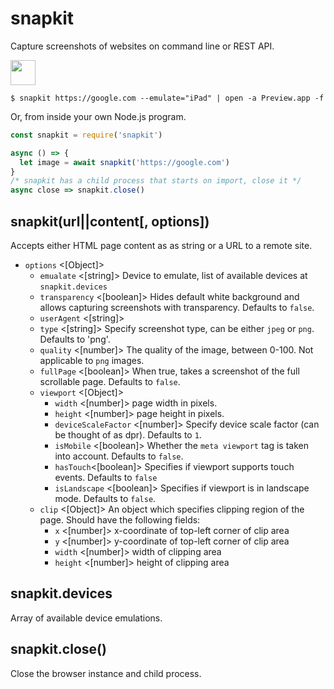 # snapkit

Capture screenshots of websites on command line or REST API.

<p>
  <a href="https://www.patreon.com/bePatron?u=880479">
    <img src="https://c5.patreon.com/external/logo/become_a_patron_button.png" height="40px" />
  </a>
</p>

```
$ snapkit https://google.com --emulate="iPad" | open -a Preview.app -f
```

Or, from inside your own Node.js program.

```javascript
const snapkit = require('snapkit')

async () => {
  let image = await snapkit('https://google.com')
}
/* snapkit has a child process that starts on import, close it */
async close => snapkit.close()
```

## snapkit(url||content[, options])

Accepts either HTML page content as as string or a URL to a remote site.

- `options` <[Object]>
  - `emualate` <[string]> Device to emulate, list of available devices at `snapkit.devices`
  - `transparency` <[boolean]> Hides default white background and allows capturing screenshots with transparency. Defaults to `false`.
  - `userAgent` <[string]>
  - `type` <[string]> Specify screenshot type, can be either `jpeg` or `png`. Defaults to 'png'.
  - `quality` <[number]> The quality of the image, between 0-100. Not applicable to `png` images.
  - `fullPage` <[boolean]> When true, takes a screenshot of the full scrollable page. Defaults to `false`.
  - `viewport` <[Object]>
    - `width` <[number]> page width in pixels.
    - `height` <[number]> page height in pixels.
    - `deviceScaleFactor` <[number]> Specify device scale factor (can be thought of as dpr). Defaults to `1`.
    - `isMobile` <[boolean]> Whether the `meta viewport` tag is taken into account. Defaults to `false`.
    - `hasTouch`<[boolean]> Specifies if viewport supports touch events. Defaults to `false`
    - `isLandscape` <[boolean]> Specifies if viewport is in landscape mode. Defaults to `false`.
  - `clip` <[Object]> An object which specifies clipping region of the page. Should have the following fields:
    - `x` <[number]> x-coordinate of top-left corner of clip area
    - `y` <[number]> y-coordinate of top-left corner of clip area
    - `width` <[number]> width of clipping area
    - `height` <[number]> height of clipping area

## snapkit.devices

Array of available device emulations.

## snapkit.close()

Close the browser instance and child process.
